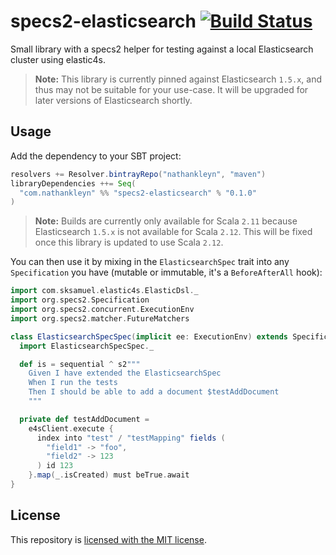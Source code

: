 # specs2-elasticsearch [![Build Status](https://travis-ci.org/nathankleyn/specs2-elasticsearch.svg?branch=master)](https://travis-ci.org/nathankleyn/specs2-elasticsearch)
Small library with a specs2 helper for testing against a local Elasticsearch cluster using elastic4s.

> **Note:** This library is currently pinned against Elasticsearch `1.5.x`, and thus may not be suitable for your use-case. It will be upgraded for later versions of Elasticsearch shortly.

## Usage

Add the dependency to your SBT project:

```scala
resolvers += Resolver.bintrayRepo("nathankleyn", "maven")
libraryDependencies ++= Seq(
  "com.nathankleyn" %% "specs2-elasticsearch" % "0.1.0"
)
```

> **Note:** Builds are currently only available for Scala `2.11` because Elasticsearch `1.5.x` is not available for Scala `2.12`. This will be fixed once this library is updated to use Scala `2.12`.

You can then use it by mixing in the `ElasticsearchSpec` trait into any `Specification` you have (mutable or immutable, it's a `BeforeAfterAll` hook):

```scala
import com.sksamuel.elastic4s.ElasticDsl._
import org.specs2.Specification
import org.specs2.concurrent.ExecutionEnv
import org.specs2.matcher.FutureMatchers

class ElasticsearchSpecSpec(implicit ee: ExecutionEnv) extends Specification with FutureMatchers with ElasticsearchSpec {
  import ElasticsearchSpecSpec._

  def is = sequential ^ s2"""
    Given I have extended the ElasticsearchSpec
    When I run the tests
    Then I should be able to add a document $testAddDocument
    """

  private def testAddDocument =
    e4sClient.execute {
      index into "test" / "testMapping" fields (
        "field1" -> "foo",
        "field2" -> 123
      ) id 123
    }.map(_.isCreated) must beTrue.await
}
```

## License

This repository is [licensed with the MIT license](/LICENSE).
